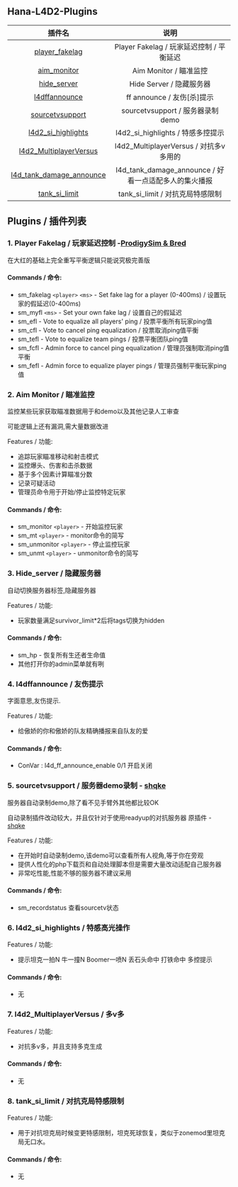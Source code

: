 ## Hana-L4D2-Plugins

|                            插件名                            |                         说明                          |
| :----------------------------------------------------------: | :---------------------------------------------------: |
| [player_fakelag](https://github.com/cH1yoi/Hana-L4D2-Plugins/tree/main/player_fakelag) |       Player Fakelag / 玩家延迟控制 / 平衡延迟        |
| [aim_monitor](https://github.com/cH1yoi/Hana-L4D2-Plugins/tree/main/aim_monitor) |                Aim Monitor / 瞄准监控                 |
| [hide_server](https://github.com/cH1yoi/Hana-L4D2-Plugins/tree/main/hide_server) |               Hide Server / 隐藏服务器                |
| [l4dffannounce](https://github.com/cH1yoi/Hana-L4D2-Plugins/tree/main/l4dffannounce) |              ff announce / 友伤[杀]提示               |
| [sourcetvsupport](https://github.com/cH1yoi/Hana-L4D2-Plugins/tree/main/sourcetvsupport) |           sourcetvsupport / 服务器录制demo            |
| [l4d2_si_highlights](https://github.com/cH1yoi/Hana-L4D2-Plugins/tree/main/l4d2_si_highlights) |           l4d2_si_highlights / 特感多控提示           |
| [l4d2_MultiplayerVersus](https://github.com/cH1yoi/Hana-L4D2-Plugins/tree/main/l4d2_MultiplayerVersus) |        l4d2_MultiplayerVersus / 对抗多v多用的         |
| [l4d_tank_damage_announce](https://github.com/cH1yoi/Hana-L4D2-Plugins/tree/main/l4d_tank_damage_announce) | l4d_tank_damage_announce / 好看一点适配多人的集火播报 |
| [tank_si_limit](https://github.com/cH1yoi/Hana-L4D2-Plugins/tree/main/tank_si_limit) |           tank_si_limit / 对抗克局特感限制            |

## Plugins / 插件列表

### 1. Player Fakelag / 玩家延迟控制 -[ProdigySim &amp; Bred](https://github.com/ProdigySim/custom_fakelag)

在大红的基础上完全重写平衡逻辑只能说究极完善版

#### Commands / 命令:

* sm_fakelag `<player>` `<ms>` - Set fake lag for a player (0-400ms) / 设置玩家的假延迟(0-400ms)
* sm_myfl `<ms>` - Set your own fake lag / 设置自己的假延迟
* sm_efl - Vote to equalize all players' ping / 投票平衡所有玩家ping值
* sm_cfl - Vote to cancel ping equalization / 投票取消ping值平衡
* sm_tefl - Vote to equalize team pings / 投票平衡团队ping值
* sm_fcfl - Admin force to cancel ping equalization / 管理员强制取消ping值平衡
* sm_fefl - Admin force to equalize player pings / 管理员强制平衡玩家ping值

### 2. Aim Monitor / 瞄准监控

监控某些玩家获取瞄准数据用于和demo以及其他记录人工审查

可能逻辑上还有漏洞,需大量数据改进

Features / 功能:

* 追踪玩家瞄准移动和射击模式
* 监控爆头、伤害和击杀数据
* 基于多个因素计算瞄准分数
* 记录可疑活动
* 管理员命令用于开始/停止监控特定玩家

#### Commands / 命令:

* sm_monitor `<player>` -  开始监控玩家
* sm_mt `<player>` -  monitor命令的简写
* sm_unmonitor `<player>` -  停止监控玩家
* sm_unmt `<player>` -  unmonitor命令的简写

### 3. Hide_server / 隐藏服务器

自动切换服务器标签,隐藏服务器

Features / 功能:

* 玩家数量满足survivor_limit*2后将tags切换为hidden

#### Commands / 命令:

* sm_hp - 恢复所有生还者生命值
* 其他打开你的admin菜单就有咧

### 4. l4dffannounce / 友伤提示

字面意思,友伤提示.

Features / 功能:

* 给傲娇的你和傲娇的队友精确播报来自队友的爱

#### Commands / 命令:

* ConVar :  l4d_ff_announce_enable 0/1		开启关闭

### 5. sourcetvsupport / 服务器demo录制 - [shqke](https://github.com/shqke/sourcetvsupport)

服务器自动录制demo,除了看不见手臂外其他都比较OK

自动录制插件改动较大，并且仅针对于使用readyup的对抗服务器 原插件 - [shqke](https://github.com/shqke/sp_public/tree/master/autorecorder)

Features / 功能:

* 在开始时自动录制demo,该demo可以查看所有人视角,等于你在旁观
* 提供人性化的php下载页和自动处理脚本但是需要大量改动适配自己服务器
* 非常吃性能,性能不够的服务器不建议采用

#### Commands / 命令:

* sm_recordstatus		查看sourcetv状态

### 6. l4d2_si_highlights / 特感高光操作

Features / 功能:

* 提示坦克一拍N 牛一撞N Boomer一喷N 丢石头命中 打铁命中 多控提示

#### Commands / 命令:

* 无

### 7. l4d2_MultiplayerVersus / 多v多

Features / 功能:

* 对抗多v多，并且支持多克生成

#### Commands / 命令:

* 无

### 8. tank_si_limit / 对抗克局特感限制

Features / 功能:

* 用于对抗坦克局时候变更特感限制，坦克死球恢复，类似于zonemod里坦克局无口水。

#### Commands / 命令:

* 无
